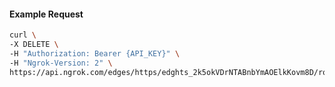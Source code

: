 <!-- Code generated for API Clients. DO NOT EDIT. -->

#### Example Request

```bash
curl \
-X DELETE \
-H "Authorization: Bearer {API_KEY}" \
-H "Ngrok-Version: 2" \
https://api.ngrok.com/edges/https/edghts_2k5okVDrNTABnbYmAOElkKovm8D/routes/edghtsrt_2k5okXZeIhP3Ok04RKv9hIbn5wg/oauth
```
